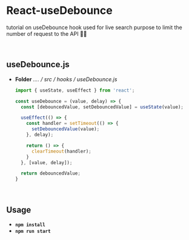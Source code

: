 # React-useDebounce
tutorial on useDebounce hook used for live search purpose to limit the number of request to the API 🐱‍🏍

&nbsp;
## useDebounce.js
+ **Folder** _.... / src / hooks / useDebounce.js_
  
  ``` jsx
  import { useState, useEffect } from 'react';

  const useDebounce = (value, delay) => {
    const [debouncedValue, setDebouncedValue] = useState(value);

    useEffect(() => {
      const handler = setTimeout(() => {
        setDebouncedValue(value);
      }, delay);

      return () => {
        clearTimeout(handler);
      }
    }, [value, delay]);

    return debouncedValue;
  }
  ```
  &nbsp;

## Usage
- **`npm install`**
- **`npm run start`**